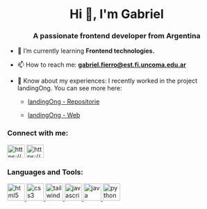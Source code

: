 <h1 align="center">Hi 👋, I'm Gabriel</h1>
<h3 align="center">A passionate frontend developer from Argentina</h3>

- 🌱 I’m currently learning **Frontend technologies.**

- 📫 How to reach me: **gabriel.fierro@est.fi.uncoma.edu.ar**

- 📄 Know about my experiences: I recently worked in the project landingOng. You can see more here: 

    - [landingOng - Repositorie](https://github.com/magentateam/landingOng)

    - [landingOng - Web](https://magentateam.github.io/landingOng/public/)


<h3 align="left">Connect with me:</h3>
<p align="left">
<a href="https://codepen.io/https://codepen.io/f__gabriel" target="blank"><img align="center" src="https://cdn.jsdelivr.net/npm/simple-icons@3.0.1/icons/codepen.svg" alt="https://codepen.io/f__gabriel" height="30" width="40" /></a>
<a href="https://linkedin.com/in/https://bit.ly/3pycgbr" target="blank"><img align="center" src="https://cdn.jsdelivr.net/npm/simple-icons@3.0.1/icons/linkedin.svg" alt="https://bit.ly/3pycgbr" height="30" width="40" /></a>
</p>

<h3 align="left">Languages and Tools:</h3>
<p align="left"> <a href="https://www.w3.org/html/" target="_blank"> <img src="https://devicons.github.io/devicon/devicon.git/icons/html5/html5-original-wordmark.svg" alt="html5" width="40" height="40"/> </a> <a href="https://www.w3schools.com/css/" target="_blank"> <img src="https://devicons.github.io/devicon/devicon.git/icons/css3/css3-original-wordmark.svg" alt="css3" width="40" height="40"/> </a> </a> <a href="https://tailwindcss.com/" target="_blank"> <img src="https://www.vectorlogo.zone/logos/tailwindcss/tailwindcss-icon.svg" alt="tailwind" width="40" height="40"/> </a> <a href="https://developer.mozilla.org/en-US/docs/Web/JavaScript" target="_blank"> <img src="https://devicons.github.io/devicon/devicon.git/icons/javascript/javascript-original.svg" alt="javascript" width="40" height="40"/> <a href="https://www.java.com" target="_blank"> <img src="https://devicons.github.io/devicon/devicon.git/icons/java/java-original-wordmark.svg" alt="java" width="40" height="40"/> </a> </a> <a href="https://www.python.org" target="_blank"> <img src="https://devicons.github.io/devicon/devicon.git/icons/python/python-original.svg" alt="python" width="40" height="40"/>  </p>
